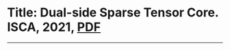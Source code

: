 # Title: Dual-side Sparse Tensor Core. ISCA, 2021, [PDF](https://arxiv.org/pdf/2105.09564.pdf)

---



